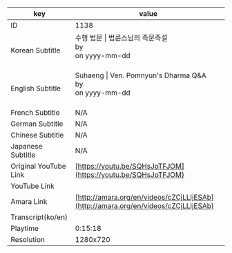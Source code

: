 |  key  |  value  |
|-------|---------|
| ID            | 1138 |
| Korean Subtitle | 수행 법문 \| 법륜스님의 즉문즉설<br>by <br>on yyyy-mm-dd<br><br>|
| English Subtitle | Suhaeng \| Ven. Pomnyun's Dharma Q&A<br>by <br>on yyyy-mm-dd<br><br>|
| French Subtitle | N/A |
| German Subtitle | N/A |
| Chinese Subtitle | N/A |
| Japanese Subtitle | N/A |
| Original YouTube Link  | [https://youtu.be/SQHsJoTFJOM](https://youtu.be/SQHsJoTFJOM) |
| YouTube Link  |  |
| Amara Link    | [http://amara.org/en/videos/cZCjLLljESAb](http://amara.org/en/videos/cZCjLLljESAb) |
| Transcript(ko/en) |  |
| Playtime | 0:15:18 |
| Resolution | 1280x720|
